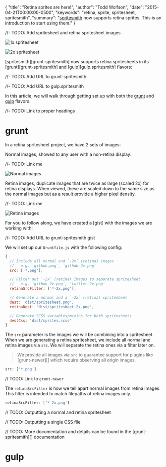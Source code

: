 {
  "title": "Retina sprites are here!",
  "author": "Todd Wolfson",
  "date": "2015-04-21T00:00:00-0500",
  "keywords": "retina, sprite, spritesheet, spritesmith",
  "summary": "[spritesmith](https://github.com/Ensighten/grunt-spritesmith) now supports retina sprites. This is an introduction to start using them."
}

//- TODO: Add spritesheet and retina spritesheet images

![1x spritesheet](#)

![2x spritesheet](#)

[spritesmith][grunt-spritesmith] now supports retina spritesheets in its [grunt][grunt-spritesmith] and [gulp][gulp.spritesmith] flavors:

//- TODO: Add URL to grunt-spritesmith

//- TODO: Add URL to gulp.spritesmith

In this article, we will walk through getting set up with both the [grunt](#) and [gulp](#) flavors.

//- TODO: Link to proper headings

# grunt
In a retina spritesheet project, we have 2 sets of images:

Normal images, showed to any user with a non-retina display:

//- TODO: Link me

![Normal images](#)

Retina images, duplicate images that are twice as large (scaled 2x) for retina displays. When viewed, these are scaled down to the same size as the normal images but as a result provide a higher pixel density.

//- TODO: Link me

![Retina images](#)

For you to follow along, we have created a [gist] with the images we are working with:

//- TODO: Add URL to grunt-spritesmith gist

We will set up our `Gruntfile.js` with the following config:

```js
{
  // Include all normal and `-2x` (retina) images
  //   e.g. `github.png`, `github-2x.png`
  src: ['*.png'],

  // Filter out `-2x` (retina) images to separate spritesheet
  //   e.g. `github-2x.png`, `twitter-2x.png`
  retinaSrcFilter: ['*-2x.png'],

  // Generate a normal and a `-2x` (retina) spritesheet
  dest: 'dist/spritesheet.png',
  retinaDest: 'dist/spritesheet-2x.png',

  // Generate SCSS variables/mixins for both spritesheets
  destCss: 'dist/sprites.scss'
}
```

The `src` parameter is the images we will be combining into a spritesheet. When we are generating a retina spritesheet, we include all normal and retina images via `src`. We will separate the retina ones via a filter later on.

> We provide all images via `src` to guarantee support for plugins like [grunt-newer][] which require observing all origin images.

```js
src: ['*.png']
```

// TODO: Link to `grunt-newer`

The `retinaSrcFilter` is how we tell apart normal images from retina images. This filter is intended to match filepaths of retina images only.

```js
retinaSrcFilter: ['*-2x.png']
```

// TODO: Outputting a normal and retina spritesheet

// TODO: Outputting a single CSS file

// TODO: More documentation and details can be found in the [grunt-spritesmith][] documentation

# gulp
